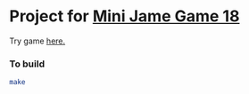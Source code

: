 # Project for [Mini Jame Game 18](https://itch.io/jam/mini-jame-gam-18)


Try game [here.](https://minijamegame18.web.app/)




### To build
```bash
make
```